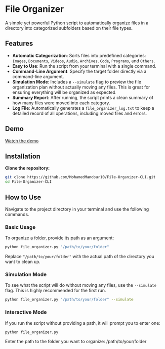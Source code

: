 # File Organizer

A simple yet powerful Python script to automatically organize files in a directory into categorized subfolders based on their file types.

## Features

- **Automatic Categorization**: Sorts files into predefined categories: `Images`, `Documents`, `Videos`, `Audio`, `Archives`, `Code`, `Programs`, and `Others`.
- **Easy to Use**: Run the script from your terminal with a single command.
- **Command-Line Argument**: Specify the target folder directly via a command-line argument.
- **Simulation Mode**: Includes a `--simulate` flag to preview the file organization plan without actually moving any files. This is great for ensuring everything will be organized as expected.
- **Summary Report**: After running, the script prints a clean summary of how many files were moved into each category.
- **Log File**: Automatically generates a `file_organizer_log.txt` to keep a detailed record of all operations, including moved files and errors.

## Demo

[Watch the demo](assets/Video-demo.mp4)

## Installation

**Clone the repository:**

```bash
git clone https://github.com/MohamedMandour10/File-Organizer-CLI.git
cd File-Organizer-CLI
```

## How to Use

Navigate to the project directory in your terminal and use the following commands.

### Basic Usage

To organize a folder, provide its path as an argument:

```bash
python file_organizer.py "/path/to/your/folder"
```

Replace `"/path/to/your/folder"` with the actual path of the directory you want to clean up.

### Simulation Mode

To see what the script will do without moving any files, use the `--simulate` flag. This is highly recommended for the first run.

```bash
python file_organizer.py "/path/to/your/folder" --simulate
```

### Interactive Mode

If you run the script without providing a path, it will prompt you to enter one:

```bash
python file_organizer.py
```

Enter the path to the folder you want to organize: /path/to/your/folder

